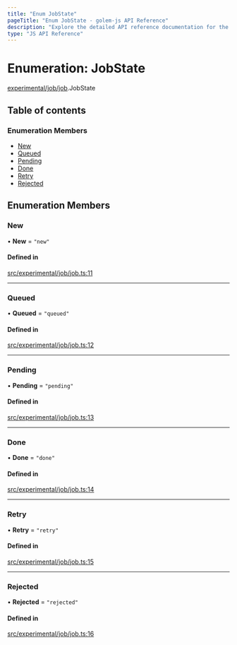 ```yaml
---
title: "Enum JobState"
pageTitle: "Enum JobState - golem-js API Reference"
description: "Explore the detailed API reference documentation for the Enum JobState within the golem-js SDK for the Golem Network."
type: "JS API Reference"
---
```

# Enumeration: JobState

[experimental/job/job](../modules/experimental_job_job).JobState

## Table of contents

### Enumeration Members

- [New](experimental_job_job.JobState#new)
- [Queued](experimental_job_job.JobState#queued)
- [Pending](experimental_job_job.JobState#pending)
- [Done](experimental_job_job.JobState#done)
- [Retry](experimental_job_job.JobState#retry)
- [Rejected](experimental_job_job.JobState#rejected)

## Enumeration Members

### New

• **New** = ``"new"``

#### Defined in

[src/experimental/job/job.ts:11](https://github.com/golemfactory/golem-js/blob/570126bc/src/experimental/job/job.ts#L11)

___

### Queued

• **Queued** = ``"queued"``

#### Defined in

[src/experimental/job/job.ts:12](https://github.com/golemfactory/golem-js/blob/570126bc/src/experimental/job/job.ts#L12)

___

### Pending

• **Pending** = ``"pending"``

#### Defined in

[src/experimental/job/job.ts:13](https://github.com/golemfactory/golem-js/blob/570126bc/src/experimental/job/job.ts#L13)

___

### Done

• **Done** = ``"done"``

#### Defined in

[src/experimental/job/job.ts:14](https://github.com/golemfactory/golem-js/blob/570126bc/src/experimental/job/job.ts#L14)

___

### Retry

• **Retry** = ``"retry"``

#### Defined in

[src/experimental/job/job.ts:15](https://github.com/golemfactory/golem-js/blob/570126bc/src/experimental/job/job.ts#L15)

___

### Rejected

• **Rejected** = ``"rejected"``

#### Defined in

[src/experimental/job/job.ts:16](https://github.com/golemfactory/golem-js/blob/570126bc/src/experimental/job/job.ts#L16)
